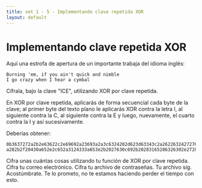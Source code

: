 ```yaml
---
title: set 1 - 5 - Implementando clave repetida XOR
layout: default
---
```


Implementando clave repetida XOR
================================

Aquí una estrofa de apertura de un importante trabaja del idioma inglés:

	Burning 'em, if you ain't quick and nimble
	I go crazy when I hear a cymbal

Cífrala, bajo la clave "ICE", utilizando XOR por clave repetida.

En XOR por clave repetida, aplicarás de forma secuencial cada byte de la clave; al primer byte del texto plano le aplicarás XOR contra la letra I, al siguiente contra la C, al siguiente contra la E y luego, nuevamente, el cuarto contra la I y así sucesivamente.

Deberías obtener:

	0b3637272a2b2e63622c2e69692a23693a2a3c6324202d623d63343c2a26226324272765272
	a282b2f20430a652e2c652a3124333a653e2b2027630c692b20283165286326302e27282f


Cifra unas cuántas cosas utilizando tu función de XOR por clave repetida. Cifra tu correo electrónico. Cifra tu archivo de contraseñas. Tu archivo sig. Acostúmbrate. Te lo prometo, no te estamos haciendo perder el tiempo con esto.